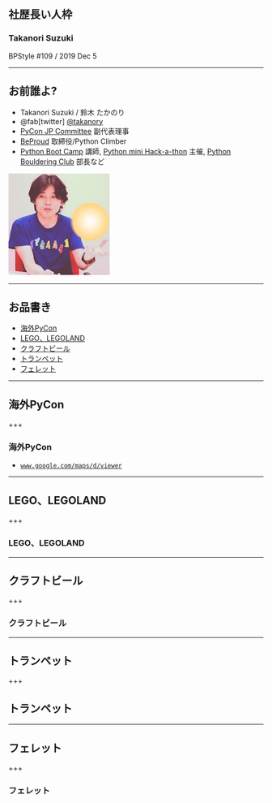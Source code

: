 ## 社歴長い人枠

### Takanori Suzuki

BPStyle #109 / 2019 Dec 5

---

## お前誰よ?

* Takanori Suzuki / 鈴木 たかのり
* @fab[twitter] [@takanory](https://twitter.com/takanory)
* [PyCon JP Committee](https://www.pycon.jp) 副代表理事
* [BeProud](https://www.beproud.jp) 取締役/Python Climber
* [Python Boot Camp](https://www.pycon.jp/support/bootcamp.html) 講師, [Python mini Hack-a-thon](https://pyhack.connpass.com/) 主催, [Python Bouldering Club](https://kabepy.connpass.com/) 部長など

![takanory](assets/images/sokidan-square.jpg)

---

## お品書き

* [海外PyCon](#/4)
* [LEGO、LEGOLAND](#/5)
* [クラフトビール](#/6)
* [トランペット](#/7)
* [フェレット](#/8)

---

## 海外PyCon

+++

### 海外PyCon

* [`www.google.com/maps/d/viewer`](https://www.google.com/maps/d/viewer?mid=1El0Gzo-efzH7pBkaFT8nHMwRiVR-1JFI&ll=25.39827248419623%2C156.78839700294202&z=2)

---

## LEGO、LEGOLAND

+++

### LEGO、LEGOLAND

---

## クラフトビール

+++

### クラフトビール

---

## トランペット

+++

## トランペット

---

## フェレット

+++

### フェレット
